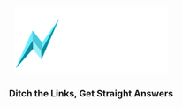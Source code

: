 <p align="center">
  <picture>
    <source media="(prefers-color-scheme: dark)" srcset="https://github.com/N1RM4L13/XLR8/blob/54aa79d9f52eb7c79e62f8f0e3298ca116b5c578/docs/assets/logos/XLR8.png">
    <img alt="XLR8" src="https://github.com/N1RM4L13/XLR8/blob/54aa79d9f52eb7c79e62f8f0e3298ca116b5c578/docs/assets/logos/XLR8.png" width=55%>
  </picture>
</p>

<h3 align="center">
Ditch the Links, Get Straight Answers
</h3>

